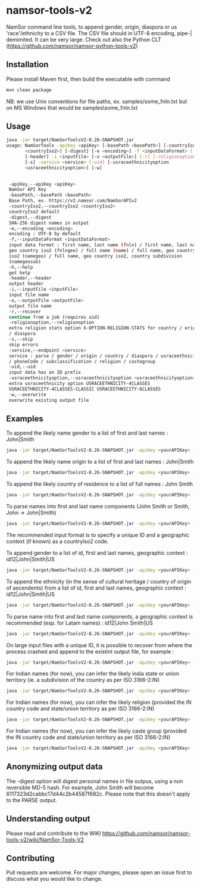 # namsor-tools-v2
NamSor command line tools, to append gender, origin, diaspora or us 'race'/ethnicity to a CSV file. The CSV file should in UTF-8 encoding, pipe-| demimited. It can be very large. Check out also the Python CLT (https://github.com/namsor/namsor-python-tools-v2)

## Installation

Please install Maven first, then build the executable with command
```bash
mvn clean package
```
NB: we use Unix conventions for file paths, ex. samples/some_fnln.txt but on MS Windows that would be samples\some_fnln.txt

## Usage

```bash
java -jar target/NamSorToolsV2-0.26-SNAPSHOT.jar
usage: NamSorTools -apiKey <apiKey> [-basePath <basePath>] [-countryIso2
       <countryIso2>] [-digest] [-e <encoding>] -f <inputDataFormat> [-h]
       [-header] -i <inputFile> [-o <outputFile>] [-r] [-religionoption]
       [-s] -service <service> [-uid] [-usraceethnicityoption
       <usraceethnicityoption>] [-w]

       
 -apiKey,--apiKey <apiKey>
 NamSor API Key
 -basePath,--basePath <basePath>
 Base Path, ex. https://v2.namsor.com/NamSorAPIv2
 -countryIso2,--countryIso2 <countryIso2>
 countryIso2 default
 -digest,--digest
 SHA-256 digest names in output
 -e,--encoding <encoding>
 encoding : UTF-8 by default
 -f,--inputDataFormat <inputDataFormat>
 input data format : first name, last name (fnln) / first name, last name,
 geo country iso2 (fnlngeo) / full name (name) / full name, geo country
 iso2 (namegeo) / full name, geo country iso2, country subdivision
 (namegeosub)
 -h,--help
 get help
 -header,--header
 output header
 -i,--inputFile <inputFile>
 input file name
 -o,--outputFile <outputFile>
 output file name
 -r,--recover
 continue from a job (requires uid)
 -religionoption,--religionoption
 extra religion stats option X-OPTION-RELIGION-STATS for country / origin
 / diaspora
 -s,--skip
 skip errors
 -service,--endpoint <service>
 service : parse / gender / origin / country / diaspora / usraceethnicity
 / phoneCode / subclassification / religion / castegroup
 -uid,--uid
 input data has an ID prefix
 -usraceethnicityoption,--usraceethnicityoption <usraceethnicityoption>
 extra usraceethnicity option USRACEETHNICITY-4CLASSES
 USRACEETHNICITY-4CLASSES-CLASSIC USRACEETHNICITY-6CLASSES
 -w,--overwrite
 overwrite existing output file
```

## Examples

To append the likely name gender to a list of first and last names : John|Smith

```bash
java -jar target/NamSorToolsV2-0.26-SNAPSHOT.jar -apiKey <yourAPIKey> -w -header -f fnln -i samples/some_fnln.txt -service gender
```

To append the likely name origin to a list of first and last names : John|Smith

```bash
java -jar target/NamSorToolsV2-0.26-SNAPSHOT.jar -apiKey <yourAPIKey> -w -header -f fnln -i samples/some_fnln.txt -service origin
```

To append the likely country of residence to a list of full names : John Smith

```bash
java -jar target/NamSorToolsV2-0.26-SNAPSHOT.jar -apiKey <yourAPIKey> -w -header -f name -i samples/some_name.txt -service country
```


To parse names into first and last name components (John Smith or Smith, John -> John|Smith)

```bash
java -jar target/NamSorToolsV2-0.26-SNAPSHOT.jar -apiKey <yourAPIKey> -w -header -f name -i samples/some_name.txt -service parse
```

The recommended input format is to specify a unique ID and a geographic context (if known) as a countryIso2 code. 

To append gender to a list of id, first and last names, geographic context : id12|John|Smith|US

```bash
java -jar target/NamSorToolsV2-0.26-SNAPSHOT.jar -apiKey <yourAPIKey> -w -header -uid -f fnlngeo -i samples/some_idfnlngeo.txt -service gender
```

To append the ethnicity (in the sense of cultural heritage / country of origin of ascendents) from a list of id, first and last names, geographic context : id12|John|Smith|US

```bash
java -jar target/NamSorToolsV2-0.26-SNAPSHOT.jar -apiKey <yourAPIKey> -w -header -uid -f fnlngeo -i samples/some_idfnlngeo.txt -service diaspora
```

To parse name into first and last name components, a geographic context is recommended (esp. for Latam names) : id12|John Smith|US

```bash
java -jar target/NamSorToolsV2-0.26-SNAPSHOT.jar -apiKey <yourAPIKey> -w -header -uid -f namegeo -i samples/some_idnamegeo.txt -service parse
```
On large input files with a unique ID, it is possible to recover from where the process crashed and append to the existint output file, for example :

```bash
java -jar target/NamSorToolsV2-0.26-SNAPSHOT.jar -apiKey <yourAPIKey> -r -header -uid -f fnlngeo -i samples/some_idfnlngeo.txt -service gender
```

For Indian names (for now), you can infer the likely india state or union territory (ie. a subdivision of the country as per ISO 3166-2:IN)

```bash
java -jar target/NamSorToolsV2-0.26-SNAPSHOT.jar -apiKey <yourAPIKey>  -r -header -uid -f fnlngeo -i samples/some_indian_idfnlngeo.txt -service subdivision
```

For Indian names (for now), you can infer the likely religion (provided the IN country code and state/union territory as per ISO 3166-2:IN)

```bash
java -jar target/NamSorToolsV2-0.26-SNAPSHOT.jar -apiKey <yourAPIKey>  -r -header -uid -f namegeosub -i samples/some_indian_idnamegeosub.txt -service religion
```

For Indian names (for now), you can infer the likely caste group (provided the IN country code and state/union territory as per ISO 3166-2:IN)

```bash
java -jar target/NamSorToolsV2-0.26-SNAPSHOT.jar -apiKey <yourAPIKey>  -r -header -uid -f namegeosub -i samples/some_indian_idnamegeosub.txt -service castegroup
```


## Anonymizing output data
The -digest option will digest personal names in file outpus, using a non reversible MD-5 hash. For example, John Smith will become 6117323d2cabbc17d44c2b44587f682c.
Please note that this doesn't apply to the PARSE output. 

## Understanding output
Please read and contribute to the WIKI
https://github.com/namsor/namsor-tools-v2/wiki/NamSor-Tools-V2

## Contributing
Pull requests are welcome. For major changes, please open an issue first to discuss what you would like to change.



